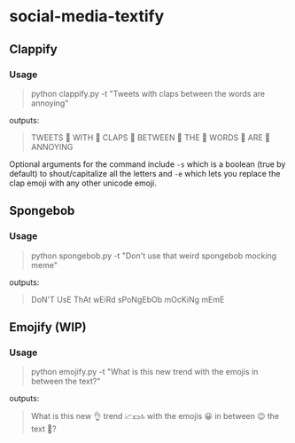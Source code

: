 # social-media-textify


## Clappify

### Usage
> python clappify.py -t "Tweets with claps between the words are annoying"

outputs:

> TWEETS 👏 WITH 👏 CLAPS 👏 BETWEEN 👏 THE 👏 WORDS 👏 ARE 👏 ANNOYING

Optional arguments for the command include `-s` which is a boolean (true by default) to shout/capitalize all the letters and `-e` which lets you replace the clap emoji with any other unicode emoji.

## Spongebob

### Usage
> python spongebob.py -t "Don't use that weird spongebob mocking meme"

outputs:

> DoN'T UsE ThAt wEiRd sPoNgEbOb mOcKiNg mEmE


## Emojify (WIP)

### Usage
> python emojify.py -t "What is this new trend with the emojis in between the text?"

outputs:

> What is this new 👌 trend 📈💵🔝 with the emojis 😀 in between 😉 the text 📱?